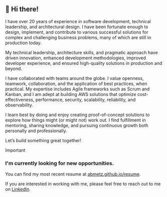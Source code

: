 ## :wave: Hi there!

I have over 20 years of experience in software development, technical leadership, and architectural design. I have been fortunate enough to design, implement, and contribute to various successful solutions for complex and challenging business problems, many of which are still in production today.

My technical leadership, architecture skills, and pragmatic approach have driven innovation, enhanced development methodologies, improved developer experience, and ensured high-quality solutions in production and beyond.

I have collaborated with teams around the globe. I value openness, teamwork, collaboration, and the application of best practices, when practical. My expertise includes Agile frameworks such as Scrum and Kanban, and I am adept at building AWS solutions that optimize cost-effectiveness, performance, security, scalability, reliability, and observability.

I learn best by doing and enjoy creating proof-of-concept solutions to explore how things might (or might not) work out. I find fulfillment in mentoring, sharing knowledge, and pursuing continuous growth both personally and professionally.

Let’s build something great together!

> [!IMPORTANT]  
> ### I'm currently looking for new opportunities.
>
> You can find my most recent resume at [abmetz.github.io/resume](https://abmetz.github.io/resume).
>
> If you are interested in working with me, please feel free to reach out to me on [LinkedIn](https://www.linkedin.com/in/andrew-metzger).
